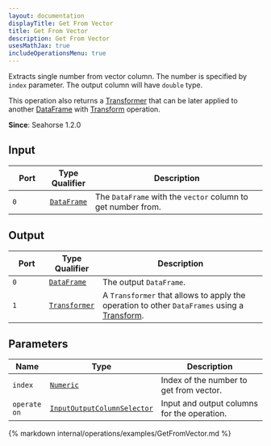 ```yaml
---
layout: documentation
displayTitle: Get From Vector
title: Get From Vector
description: Get From Vector
usesMathJax: true
includeOperationsMenu: true
---
```


Extracts single number from vector column.
The number is specified by `index` parameter.
The output column will have `double` type.

This operation also returns a [Transformer](../classes/transformer.html) that can be later applied
to another [DataFrame](../classes/dataframe.html) with [Transform](transform.html) operation.

**Since**: Seahorse 1.2.0

## Input

<table>
<thead>
<tr>
<th style="width:15%">Port</th>
<th style="width:15%">Type Qualifier</th>
<th style="width:70%">Description</th>
</tr>
</thead>
<tbody>
<tr>
<td><code>0</code></td>
<td><code><a href="../classes/dataframe.html">DataFrame</a></code></td>
<td>The <code>DataFrame</code> with the <code>vector</code> column to get number from.</td>
</tr>
</tbody>
</table>

## Output

<table>
<thead>
<tr>
<th style="width:15%">Port</th>
<th style="width:15%">Type Qualifier</th>
<th style="width:70%">Description</th>
</tr>
</thead>
<tbody>
<tr>
<td><code>0</code></td>
<td><code><a href="../classes/dataframe.html">DataFrame</a></code></td>
<td>The output <code>DataFrame</code>.</td>
</tr>
<tr>
<td><code>1</code></td><td>
<code><a href="../classes/transformer.html">Transformer</a></code></td>
<td>A <code>Transformer</code> that allows to apply the operation to other <code>DataFrames</code>
using a <a href="transform.html">Transform</a>.</td>
</tr>
</tbody>
</table>

## Parameters

<table class="table">
<thead>
<tr>
<th style="width:15%">Name</th>
<th style="width:15%">Type</th>
<th style="width:70%">Description</th>
</tr>
</thead>
<tbody>
<tr>
<td><code>index</code></td>
<td><code><a href="../parameter_types.html#numeric">Numeric</a></code></td>
<td>Index of the number to get from vector.</td>
</tr>

<tr>
<td><code>operate on</code></td>
<td><code><a href="../parameter_types.html#input-output-column-selector">InputOutputColumnSelector</a></code></td>
<td>Input and output columns for the operation.</td>
</tr>
</tbody>
</table>

{% markdown internal/operations/examples/GetFromVector.md %}
